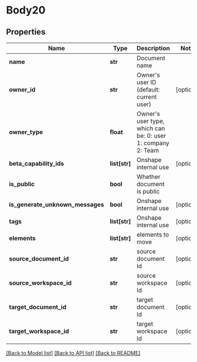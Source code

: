 # Body20

## Properties
Name | Type | Description | Notes
------------ | ------------- | ------------- | -------------
**name** | **str** | Document name | 
**owner_id** | **str** | Owner&#39;s user ID (default: current user) | [optional] 
**owner_type** | **float** | Owner&#39;s user type, which can be: 0: user 1: company 2: Team | 
**beta_capability_ids** | **list[str]** | Onshape internal use | [optional] 
**is_public** | **bool** | Whether document is public | 
**is_generate_unknown_messages** | **bool** | Onshape internal use | [optional] 
**tags** | **list[str]** | Onshape internal use | [optional] 
**elements** | **list[str]** | elements to move | [optional] 
**source_document_id** | **str** | source document Id | [optional] 
**source_workspace_id** | **str** | source workspace Id | [optional] 
**target_document_id** | **str** | target document Id | [optional] 
**target_workspace_id** | **str** | target workspace Id | [optional] 

[[Back to Model list]](../README.md#documentation-for-models) [[Back to API list]](../README.md#documentation-for-api-endpoints) [[Back to README]](../README.md)



